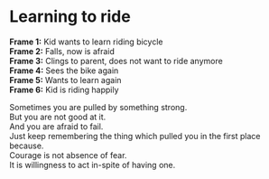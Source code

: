 # Learning to ride

**Frame 1:** Kid wants to learn riding bicycle  
**Frame 2:** Falls, now is afraid  
**Frame 3:** Clings to parent, does not want to ride anymore  
**Frame 4:** Sees the bike again  
**Frame 5:** Wants to learn again  
**Frame 6:** Kid is riding happily  

Sometimes you are pulled by something strong.  
But you are not good at it.  
And you are afraid to fail.  
Just keep remembering the thing which pulled you in the first place because.  
Courage is not absence of fear.  
It is willingness to act in-spite of having one.  